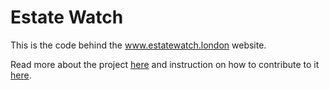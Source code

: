 # Estate Watch

This is the code behind the www.estatewatch.london website.

Read more about the project [here](https://estatewatch.london/estatewatch/about/) and instruction on how to contribute to it [here](https://estatewatch.london/estatewatch/guide/). 



